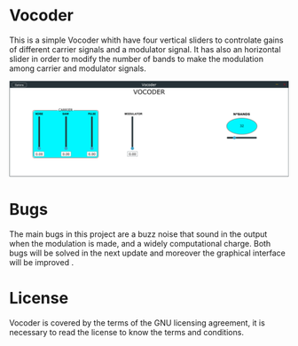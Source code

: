 # Vocoder

This is a simple Vocoder whith have four vertical sliders to controlate gains of different carrier signals and a modulator signal. It has also an horizontal slider in order to modify the number of bands to make the modulation among carrier and modulator signals.

![](interfaz%20Vocoder.PNG)

# Bugs
The main bugs in this project are a buzz noise that sound in the output when the modulation is made, and a widely computational charge.
Both bugs will be solved in the next update and moreover the graphical interface will be improved .

# License
 Vocoder is covered by the terms of the GNU licensing agreement, it is necessary to read the license to know the terms and conditions.
